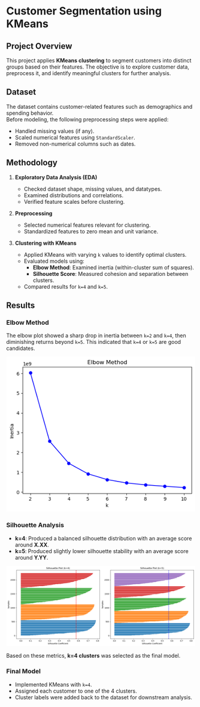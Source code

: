 # Customer Segmentation using KMeans

## Project Overview
This project applies **KMeans clustering** to segment customers into distinct groups based on their features. The objective is to explore customer data, preprocess it, and identify meaningful clusters for further analysis.

## Dataset
The dataset contains customer-related features such as demographics and spending behavior.  
Before modeling, the following preprocessing steps were applied:
- Handled missing values (if any).
- Scaled numerical features using `StandardScaler`.
- Removed non-numerical columns such as dates.

## Methodology
1. **Exploratory Data Analysis (EDA)**
   - Checked dataset shape, missing values, and datatypes.
   - Examined distributions and correlations.
   - Verified feature scales before clustering.

2. **Preprocessing**
   - Selected numerical features relevant for clustering.
   - Standardized features to zero mean and unit variance.

3. **Clustering with KMeans**
   - Applied KMeans with varying `k` values to identify optimal clusters.
   - Evaluated models using:
     - **Elbow Method**: Examined inertia (within-cluster sum of squares).
     - **Silhouette Score**: Measured cohesion and separation between clusters.
   - Compared results for `k=4` and `k=5`.

## Results
### Elbow Method
The elbow plot showed a sharp drop in inertia between `k=2` and `k=4`, then diminishing returns beyond `k=5`. This indicated that `k=4` or `k=5` are good candidates.

![Elbow Plot](plots/elbow_method.png)

### Silhouette Analysis
- **k=4**: Produced a balanced silhouette distribution with an average score around **X.XX**.
- **k=5**: Produced slightly lower silhouette stability with an average score around **Y.YY**.

![Silhouette Plot](plots/silhouette.png)

Based on these metrics, **k=4 clusters** was selected as the final model.

### Final Model
- Implemented KMeans with `k=4`.
- Assigned each customer to one of the 4 clusters.
- Cluster labels were added back to the dataset for downstream analysis.
